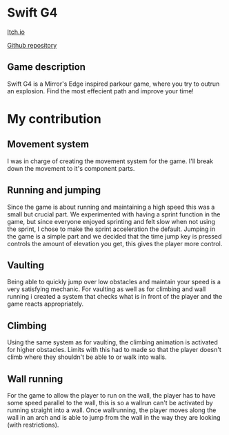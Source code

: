 # Swift G4

[Itch.io](https://yrgo-game-creator.itch.io/swiftg4)

[Github repository](https://github.com/SebbGameCreator/SwiftG4)

## Game description
Swift G4 is a Mirror's Edge inspired parkour game, where you try to outrun an explosion. Find the most effecient path and improve your time!

# My contribution

## Movement system
I was in charge of creating the movement system for the game. I'll break down the movement to it's component parts.

## Running and jumping
Since the game is about running and maintaining a high speed this was a small but crucial part. We experimented with having a sprint function in the game, but since everyone enjoyed sprinting and felt slow when not using the sprint, I chose to make the sprint acceleration the default.
Jumping in the game is a simple part and we decided that the time jump key is pressed controls the amount of elevation you get, this gives the player more control.

## Vaulting
Being able to quickly jump over low obstacles and maintain your speed is a very satisfying mechanic. For vaulting as well as for climbing and wall running i created a system that checks what is in front of the player and the game reacts appropriately. 

## Climbing
Using the same system as for vaulting, the climbing animation is activated for higher obstacles. Limits with this had to made so that the player doesn't climb where they shouldn't be able to or walk into walls.

## Wall running
For the game to allow the player to run on the wall, the player has to have some speed parallel to the wall, this is so a wallrun can't be activated by running straight into a wall. Once wallrunning, the player moves along the wall in an arch and is able to jump from the wall in the way they are looking (with restrictions).

